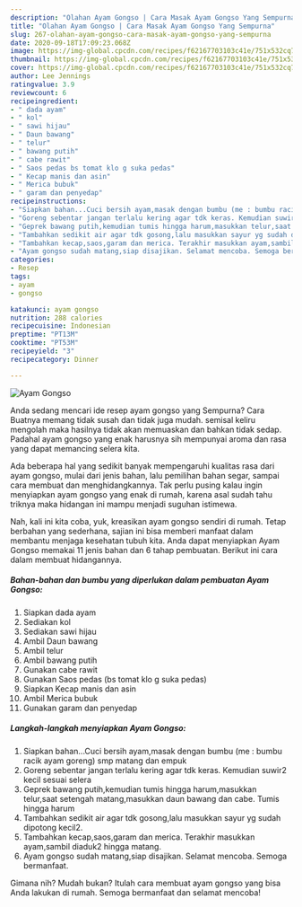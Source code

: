 ```yaml
---
description: "Olahan Ayam Gongso | Cara Masak Ayam Gongso Yang Sempurna"
title: "Olahan Ayam Gongso | Cara Masak Ayam Gongso Yang Sempurna"
slug: 267-olahan-ayam-gongso-cara-masak-ayam-gongso-yang-sempurna
date: 2020-09-18T17:09:23.068Z
image: https://img-global.cpcdn.com/recipes/f62167703103c41e/751x532cq70/ayam-gongso-foto-resep-utama.jpg
thumbnail: https://img-global.cpcdn.com/recipes/f62167703103c41e/751x532cq70/ayam-gongso-foto-resep-utama.jpg
cover: https://img-global.cpcdn.com/recipes/f62167703103c41e/751x532cq70/ayam-gongso-foto-resep-utama.jpg
author: Lee Jennings
ratingvalue: 3.9
reviewcount: 6
recipeingredient:
- " dada ayam"
- " kol"
- " sawi hijau"
- " Daun bawang"
- " telur"
- " bawang putih"
- " cabe rawit"
- " Saos pedas bs tomat klo g suka pedas"
- " Kecap manis dan asin"
- " Merica bubuk"
- " garam dan penyedap"
recipeinstructions:
- "Siapkan bahan...Cuci bersih ayam,masak dengan bumbu (me : bumbu racik ayam goreng) smp matang dan empuk"
- "Goreng sebentar jangan terlalu kering agar tdk keras. Kemudian suwir2 kecil sesuai selera"
- "Geprek bawang putih,kemudian tumis hingga harum,masukkan telur,saat setengah matang,masukkan daun bawang dan cabe. Tumis hingga harum"
- "Tambahkan sedikit air agar tdk gosong,lalu masukkan sayur yg sudah dipotong kecil2."
- "Tambahkan kecap,saos,garam dan merica. Terakhir masukkan ayam,sambil diaduk2 hingga matang."
- "Ayam gongso sudah matang,siap disajikan. Selamat mencoba. Semoga bermanfaat."
categories:
- Resep
tags:
- ayam
- gongso

katakunci: ayam gongso 
nutrition: 288 calories
recipecuisine: Indonesian
preptime: "PT13M"
cooktime: "PT53M"
recipeyield: "3"
recipecategory: Dinner

---
```



![Ayam Gongso](https://img-global.cpcdn.com/recipes/f62167703103c41e/751x532cq70/ayam-gongso-foto-resep-utama.jpg)

Anda sedang mencari ide resep ayam gongso yang Sempurna? Cara Buatnya memang tidak susah dan tidak juga mudah. semisal keliru mengolah maka hasilnya tidak akan memuaskan dan bahkan tidak sedap. Padahal ayam gongso yang enak harusnya sih mempunyai aroma dan rasa yang dapat memancing selera kita.

Ada beberapa hal yang sedikit banyak mempengaruhi kualitas rasa dari ayam gongso, mulai dari jenis bahan, lalu pemilihan bahan segar, sampai cara membuat dan menghidangkannya. Tak perlu pusing kalau ingin menyiapkan ayam gongso yang enak di rumah, karena asal sudah tahu triknya maka hidangan ini mampu menjadi suguhan istimewa.




Nah, kali ini kita coba, yuk, kreasikan ayam gongso sendiri di rumah. Tetap berbahan yang sederhana, sajian ini bisa memberi manfaat dalam membantu menjaga kesehatan tubuh kita. Anda dapat menyiapkan Ayam Gongso memakai 11 jenis bahan dan 6 tahap pembuatan. Berikut ini cara dalam membuat hidangannya.

<!--inarticleads1-->

##### Bahan-bahan dan bumbu yang diperlukan dalam pembuatan Ayam Gongso:

1. Siapkan  dada ayam
1. Sediakan  kol
1. Sediakan  sawi hijau
1. Ambil  Daun bawang
1. Ambil  telur
1. Ambil  bawang putih
1. Gunakan  cabe rawit
1. Gunakan  Saos pedas (bs tomat klo g suka pedas)
1. Siapkan  Kecap manis dan asin
1. Ambil  Merica bubuk
1. Gunakan  garam dan penyedap




<!--inarticleads2-->

##### Langkah-langkah menyiapkan Ayam Gongso:

1. Siapkan bahan...Cuci bersih ayam,masak dengan bumbu (me : bumbu racik ayam goreng) smp matang dan empuk
1. Goreng sebentar jangan terlalu kering agar tdk keras. Kemudian suwir2 kecil sesuai selera
1. Geprek bawang putih,kemudian tumis hingga harum,masukkan telur,saat setengah matang,masukkan daun bawang dan cabe. Tumis hingga harum
1. Tambahkan sedikit air agar tdk gosong,lalu masukkan sayur yg sudah dipotong kecil2.
1. Tambahkan kecap,saos,garam dan merica. Terakhir masukkan ayam,sambil diaduk2 hingga matang.
1. Ayam gongso sudah matang,siap disajikan. Selamat mencoba. Semoga bermanfaat.




Gimana nih? Mudah bukan? Itulah cara membuat ayam gongso yang bisa Anda lakukan di rumah. Semoga bermanfaat dan selamat mencoba!
